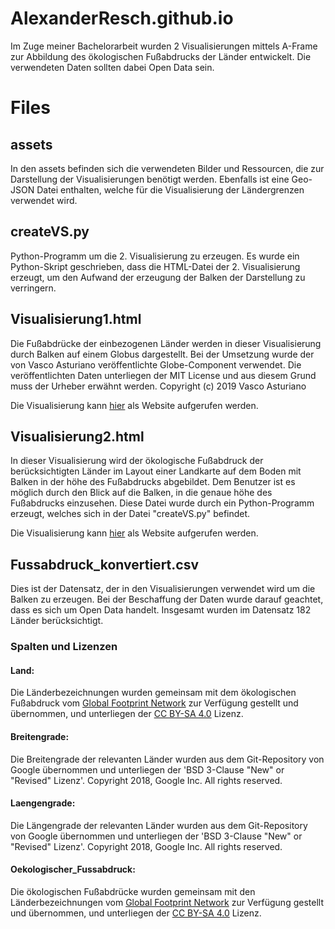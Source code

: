 # AlexanderResch.github.io
Im Zuge meiner Bachelorarbeit wurden 2 Visualisierungen mittels A-Frame zur Abbildung des ökologischen Fußabdrucks der Länder entwickelt. Die verwendeten Daten sollten dabei Open Data sein.

<h1>Files</h1>
<h2>assets</h2>
In den assets befinden sich die verwendeten Bilder und Ressourcen, die zur Darstellung der Visualisierungen benötigt werden. Ebenfalls ist eine Geo-JSON Datei enthalten, welche für die Visualisierung der Ländergrenzen verwendet wird.

<h2>createVS.py</h2>
Python-Programm um die 2. Visualisierung zu erzeugen. Es wurde ein Python-Skript geschrieben, dass die HTML-Datei der 2. Visualisierung erzeugt, um den Aufwand der erzeugung der Balken der Darstellung zu verringern.

<h2>Visualisierung1.html</h2>
Die Fußabdrücke der einbezogenen Länder werden in dieser Visualisierung durch Balken auf einem Globus dargestellt. Bei der Umsetzung wurde der von Vasco Asturiano veröffentlichte Globe-Component verwendet. Die veröffentlichten Daten unterliegen der MIT License und aus diesem Grund muss der Urheber erwähnt werden. 
Copyright (c) 2019 Vasco Asturiano

Die Visualisierung kann <a href="https://alexanderresch.github.io/Visualisierung1.html">hier</a> als Website aufgerufen werden.

<h2>Visualisierung2.html</h2>
In dieser Visualisierung wird der ökologische Fußabdruck der berücksichtigten Länder im Layout einer Landkarte auf dem Boden mit Balken in der höhe des Fußabdrucks abgebildet. Dem Benutzer ist es möglich durch den Blick auf die Balken, in die genaue höhe des Fußabdrucks einzusehen. Diese Datei wurde durch ein Python-Programm erzeugt, welches sich in der Datei "createVS.py" befindet.

Die Visualisierung kann <a href="https://alexanderresch.github.io/Visualisierung2.html">hier</a> als Website aufgerufen werden.


<h2>Fussabdruck_konvertiert.csv</h2>
Dies ist der Datensatz, der in den Visualisierungen verwendet wird um die Balken zu erzeugen. Bei der Beschaffung der Daten wurde darauf geachtet, dass es sich um Open Data handelt. Insgesamt wurden im Datensatz 182 Länder berücksichtigt.

<h3>Spalten und Lizenzen</h3>
<h4>Land:</h4>
Die Länderbezeichnungen wurden gemeinsam mit dem ökologischen Fußabdruck vom <a href="https://data.footprintnetwork.org/#/">Global Footprint Network</a> zur Verfügung gestellt und übernommen, und unterliegen der <a href="https://creativecommons.org/licenses/by-sa/4.0/">CC BY-SA 4.0</a> Lizenz.

<h4>Breitengrade:</h4>
Die Breitengrade der relevanten Länder wurden aus dem Git-Repository von Google übernommen und unterliegen der 'BSD 3-Clause "New" or "Revised" Lizenz'.
Copyright 2018, Google Inc.
All rights reserved.

<h4>Laengengrade:</h4>
Die Längengrade der relevanten Länder wurden aus dem Git-Repository von Google übernommen und unterliegen der 'BSD 3-Clause "New" or "Revised" Lizenz'.
Copyright 2018, Google Inc.
All rights reserved.

<h4>Oekologischer_Fussabdruck:</h4>
Die ökologischen Fußabdrücke wurden gemeinsam mit den Länderbezeichnungen vom <a href="https://data.footprintnetwork.org/#/">Global Footprint Network</a> zur Verfügung gestellt und übernommen, und unterliegen der <a href="https://creativecommons.org/licenses/by-sa/4.0/">CC BY-SA 4.0</a> Lizenz.

